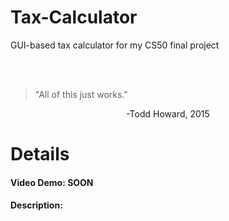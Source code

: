 # Tax-Calculator
GUI-based tax calculator for my CS50 final project

<br></br>
> "All of this just works."


<p align="center"> -Todd Howard, 2015 </p>

# Details
#### Video Demo:  <URL HERE >SOON
#### Description:

